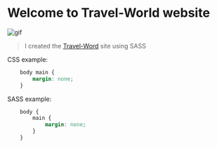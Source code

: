 # Welcome to Travel-World website 

![gif](./images/demo.gif)


> I created the [Travel-Word](https://andre2l2.github.io/Travel-World/) site using SASS

CSS example:
```css
    body main {
        margin: none;
    }
```
SASS example:
```scss
    body {
        main {
            margin: none;
        }
    }
```
